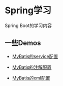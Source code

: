 # Spring学习

Spring Boot的学习内容

## 一些Demos

- [MyBatis的service配置](https://github.com/Chunar5354/SpringLearn/tree/main/demos/mybatisDemo)

- [MyBatis的注解配置](https://github.com/Chunar5354/SpringLearn/tree/main/demos/mybatisAnnotation)

- [MyBatis的xml配置](https://github.com/Chunar5354/SpringLearn/tree/main/demos/mybatisXML)
